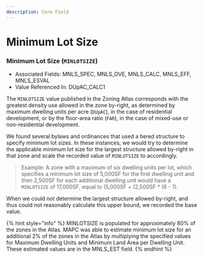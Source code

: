 ```yaml
---
description: Core Field
---
```


# Minimum Lot Size

### Minimum Lot Size \(`MINLOTSIZE`\) 

* Associated Fields: MNLS\_SPEC, MNLS\_OVE, MNLS\_CALC, MNLS\_EFF, MNLS\_ESVAL 
* Value Referenced In: DUpAC\_CALC1 

The `MINLOTSIZE` value published in the Zoning Atlas corresponds with the greatest density use allowed in the zone by-right, as determined by maximum dwelling units per acre \(`DUpAC`\), in the case of residential development, or by the floor-area ratio \(`FAR`\), in the case of mixed-use or non-residential development.  

We found several bylaws and ordinances that used a tiered structure to specify minimum lot sizes. In these instances, we would try to determine the applicable minimum lot size for the largest structure allowed by-right in that zone and scale the recorded value of `MINLOTSIZE` to accordingly. 

> Example: A zone with a maximum of six dwelling units per lot, which specifies a minimum lot size of 5,000SF for the first dwelling unit and then 2,500SF for each additional dwelling unit would have a `MINLOTSIZE` of 17,000SF, equal to \(5,000SF + \(2,500SF \* \(6 - 1\).

When we could not determine the largest structure allowed by-right, and thus could not reasonably calculate this upper bound, we recorded the base value.  

{% hint style="info" %}
MINLOTSIZE is populated for approximately 80% of the zones in the Atlas. MAPC was able to estimate minimum lot size for an additional 2% of the zones in the Atlas by multiplying the specified values for Maximum Dwelling Units and Minimum Land Area per Dwelling Unit. These estimated values are in the MNLS\_EST field.
{% endhint %}

  

